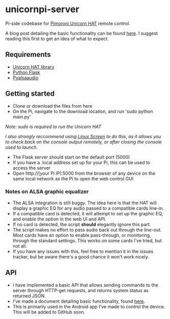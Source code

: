 # unicornpi-server
Pi-side codebase for [Pimoroni Unicorn HAT](https://shop.pimoroni.com/products/unicorn-hat) remote control.

A blog post detailing the basic functionality can be found [here](https://medium.com/@jtcollins). I suggest reading this first to get an idea of what to expect.

## Requirements
* [Unicorn HAT library](https://github.com/pimoroni/unicorn-hat)
* [Python Flask](http://flask.pocoo.org/)
* [Pyalsaaudio](https://pypi.python.org/pypi/pyalsaaudio)

## Getting started
* Clone or download the files from here
* On the Pi, navigate to the download location, and run 'sudo python main.py'

*Note: sudo is required to run the Unicorn HAT*

*I also strongly reccommend using [Linux Screen](https://www.howtoforge.com/linux_screen) to do this, as it allows you to check back on the console output remotely, or after closing the console used to launch.*

* The Flask server should start on the default port (5000)
* If you have a .local address set up for your Pi, this can be used to access the server
* Open http://[your Pi IP]:5000 from the browser of any device on the same local network as the Pi to open the web control GUI

### Notes on ALSA graphic equalizer
* The ALSA integration is still buggy. The idea here is that the HAT will display a graphic EQ for any audio passed to a compatible cards line-in.
* If a compatible card is detected, it will attempt to set up the graphic EQ, and enable the option in the web UI and API.
* If no card is detected, the script **should** elegantly ignore this part.
* The script makes no effort to pass audio back out through the line-out. Most cards have an option to enable pass-through, or monitoring, through the standard settings. This works on some cards I've tried, but not all.
* If you have any issues with this, feel free to mention it in the issues tracker, but be aware there's a good chance it won't work nicely.

## API
* I have implemented a basic API that allows sending commands to the server through HTTP-get requests, and returns system status as returned JSON.
* I've made a document detailing basic functionality, found [here](https://docs.google.com/document/d/1qIMybzcNMx6zFvN5bqxL-kA0C5EpSCOA15KcieoZDWU/edit?usp=sharing).
* This is primarliy used in the Android app I've made to control the device. This will be added to GitHub soon.

